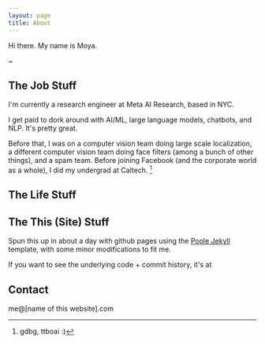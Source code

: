 ```yaml
---
layout: page
title: About
---
```


Hi there. My name is Moya.

~

## The Job Stuff

I'm currently a research engineer at Meta AI Research, based in NYC. 

I get paid to dork around with AI/ML, large language models, chatbots, and NLP. It's pretty great. 

Before that, I was on a computer vision team doing large scale localization, a different computer vision team doing face filters (among a bunch of other things), and a spam team. 
Before joining Facebook (and the corporate world as a whole), I did my undergrad at Caltech. [^mole]  

[^mole]: gdbg, ttboai :)  

## The Life Stuff



## The This (Site) Stuff

Spun this up in about a day with github pages using the [Poole Jekyll](https://github.com/poole/lanyon) template, with some minor modifications to fit me. 

If you want to see the underlying code + commit history, it's at 


## Contact
me@[name of this website].com

